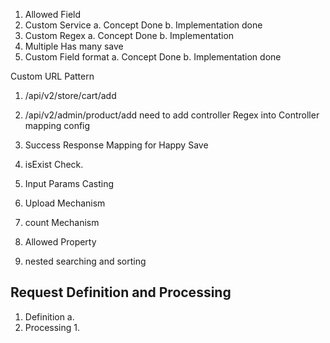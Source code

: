 1. Allowed Field
2. Custom Service
    a. Concept Done
    b. Implementation done
3. Custom Regex
    a. Concept Done
    b. Implementation 
4. Multiple Has many save
5. Custom Field format
    a. Concept Done
    b. Implementation done




Custom URL Pattern
1. /api/v2/store/cart/add
2. /api/v2/admin/product/add
need to add controller Regex into Controller mapping config





1. Success Response Mapping for Happy Save
3. isExist Check.
1. Input Params Casting
2. Upload Mechanism
3. count Mechanism
4. Allowed Property
5. nested searching and sorting


Request Definition and Processing
-----------------------------------------------------

1. Definition
    a. 
2. Processing
    1. 
